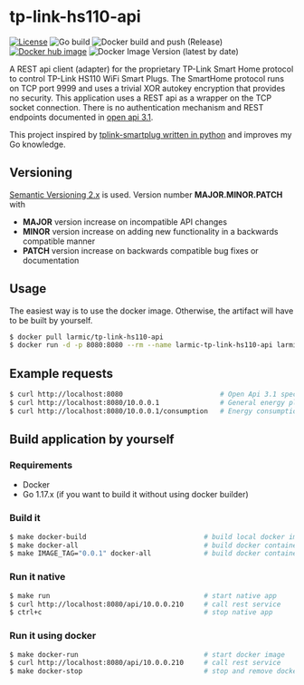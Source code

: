 # tp-link-hs110-api

[![License](https://img.shields.io/badge/License-Apache%202.0-blue.svg)](https://opensource.org/licenses/Apache-2.0)
![Go build](https://github.com/larmic/tp-link-hs110-api/workflows/Go%20build/badge.svg)
![Docker build and push (Release)](https://github.com/larmic/tp-link-hs110-api/workflows/Docker%20build%20and%20push%20release/badge.svg)
[![Docker hub image](https://img.shields.io/docker/image-size/larmic/tp-link-hs110-api?label=dockerhub)](https://hub.docker.com/repository/docker/larmic/tp-link-hs110-api)
![Docker Image Version (latest by date)](https://img.shields.io/docker/v/larmic/tp-link-hs110-api)

A REST api client (adapter) for the proprietary TP-Link Smart Home protocol to control TP-Link HS110 WiFi Smart Plugs. 
The SmartHome protocol runs on TCP port 9999 and uses a trivial XOR autokey encryption that provides no security.
This application uses a REST api as a wrapper on the TCP socket connection. There is no authentication mechanism and 
REST endpoints documented in [open api 3.1](open-api-3.yaml).

This project inspired by [tplink-smartplug written in python](https://github.com/softScheck/tplink-smartplug) and 
improves my Go knowledge.

## Versioning

[Semantic Versioning 2.x](https://semver.org/) is used. Version number **MAJOR.MINOR.PATCH** with

* **MAJOR** version increase on incompatible API changes
* **MINOR** version increase on adding new functionality in a backwards compatible manner
* **PATCH** version increase on backwards compatible bug fixes or documentation

## Usage

The easiest way is to use the docker image. Otherwise, the artifact will have to be built by yourself.

```sh 
$ docker pull larmic/tp-link-hs110-api
$ docker run -d -p 8080:8080 --rm --name larmic-tp-link-hs110-api larmic/tp-link-hs110-api
```

## Example requests

```sh 
$ curl http://localhost:8080                        # Open Api 3.1 specification
$ curl http://localhost:8080/10.0.0.1               # General energy plug information
$ curl http://localhost:8080/10.0.0.1/consumption   # Energy consumption
```

## Build application by yourself

### Requirements

* Docker 
* Go 1.17.x (if you want to build it without using docker builder)

### Build it

```sh 
$ make docker-build                             # build local docker image
$ make docker-all                               # build docker container
$ make IMAGE_TAG="0.0.1" docker-all             # build docker container with specific version
```

### Run it native

```sh 
$ make run                                      # start native app 
$ curl http://localhost:8080/api/10.0.0.210     # call rest service
$ ctrl+c                                        # stop native app
```

### Run it using docker

```sh 
$ make docker-run                               # start docker image 
$ curl http://localhost:8080/api/10.0.0.210     # call rest service
$ make docker-stop                              # stop and remove docker app
```